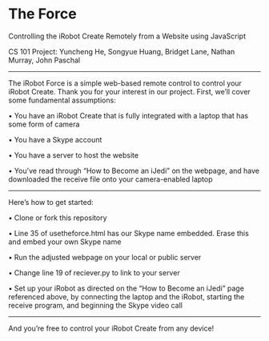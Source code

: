 The Force
=========

Controlling the iRobot Create Remotely from a Website using JavaScript

CS 101 Project: Yuncheng He, Songyue Huang, Bridget Lane, Nathan Murray, John Paschal

--------------------------------------------------------------------------------------------------------------------------

The iRobot Force is a simple web-based remote control to control your iRobot Create. Thank you for your interest in our project. First, we’ll cover some fundamental assumptions:

• You have an iRobot Create that is fully integrated with a laptop that has some form of camera

•	You have a Skype account

•	You have a server to host the website

•	You’ve read through “How to Become an iJedi” on the webpage, and have downloaded the receive file onto your camera-enabled laptop

--------------------------------------------------------------------------------------------------------------------------

Here’s how to get started:

•	Clone or fork this repository

•	Line 35 of usetheforce.html has our Skype name embedded. Erase this and embed your own Skype name

•	Run the adjusted webpage on your local or public server

•	Change line 19 of reciever.py to link to your server

•	Set up your iRobot as directed on the “How to Become an iJedi” page referenced above, by connecting the laptop and the iRobot, starting the receive program, and beginning the Skype video call

--------------------------------------------------------------------------------------------------------------------------

And you’re free to control your iRobot Create from any device!
